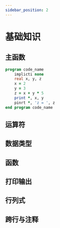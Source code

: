 ```yaml
---
sidebar_position: 2
---
```


# 基础知识

## 主函数

```fortran
program code_name
    implicti none
    real x, y, z
    x = 2
    y = 3
    z = x + y * 5
    print *, x, y
    pinrt *, 'z = ', z 
end program code_name
```

## 运算符



## 数据类型


## 函数


## 打印输出


## 行列式



## 跨行与注释
